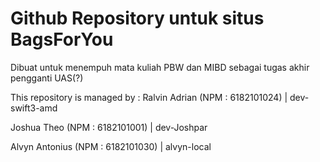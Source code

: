# Github Repository untuk situs BagsForYou

Dibuat untuk menempuh mata kuliah PBW dan MIBD sebagai tugas akhir pengganti UAS(?)

This repository is managed by :
Ralvin Adrian (NPM : 6182101024) | dev-swift3-amd

Joshua Theo (NPM : 6182101001) | dev-Joshpar

Alvyn Antonius (NPM : 6182101030) | alvyn-local
